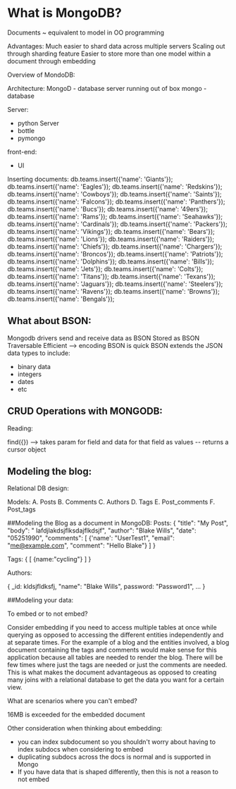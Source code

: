 
# What is MongoDB?

Documents ~ equivalent to model in OO programming

Advantages:
Much easier to shard data across multiple servers
Scaling out through sharding feature
Easier to store more than one model within a document through embedding

Overview of MondoDB:

Architecture:
MongoD - database server running out of box
mongo - database

Server:
- python Server
- bottle
- pymongo

front-end:
- UI

Inserting documents:
db.teams.insert({'name': 'Giants'});
db.teams.insert({'name': 'Eagles'});
db.teams.insert({'name': 'Redskins'});
db.teams.insert({'name': 'Cowboys'});
db.teams.insert({'name': 'Saints'});
db.teams.insert({'name': 'Falcons'});
db.teams.insert({'name': 'Panthers'});
db.teams.insert({'name': 'Bucs'});
db.teams.insert({'name': '49ers'});
db.teams.insert({'name': 'Rams'});
db.teams.insert({'name': 'Seahawks'});
db.teams.insert({'name': 'Cardinals'});
db.teams.insert({'name': 'Packers'});
db.teams.insert({'name': 'Vikings'});
db.teams.insert({'name': 'Bears'});
db.teams.insert({'name': 'Lions'});
db.teams.insert({'name': 'Raiders'});
db.teams.insert({'name': 'Chiefs'});
db.teams.insert({'name': 'Chargers'});
db.teams.insert({'name': 'Broncos'});
db.teams.insert({'name': 'Patriots'});
db.teams.insert({'name': 'Dolphins'});
db.teams.insert({'name': 'Bills'});
db.teams.insert({'name': 'Jets'});
db.teams.insert({'name': 'Colts'});
db.teams.insert({'name': 'Titans'});
db.teams.insert({'name': 'Texans'});
db.teams.insert({'name': 'Jaguars'});
db.teams.insert({'name': 'Steelers'});
db.teams.insert({'name': 'Ravens'});
db.teams.insert({'name': 'Browns'});
db.teams.insert({'name': 'Bengals'});


## What about BSON:

  Mongodb drivers send and receive data as BSON
  Stored as BSON
  Traversable
  Efficient --> encoding BSON is quick
  BSON extends the JSON data types to include:
  - binary data
  - integers
  - dates
  - etc

## CRUD Operations with MONGODB:

Reading:

find({}) --> takes param for field and data for that field as values
-- returns a cursor object



## Modeling the blog:

Relational DB design:

Models:
A. Posts
B. Comments
C. Authors
D. Tags
E. Post_comments
F. Post_tags


##Modeling the Blog as a document in MongoDB:
Posts:
{
  "title": "My Post",
  "body": " lafdjlakdsjflksdajflkdsjf",
  "author": "Blake Wills",
  "date": "05251990",
  "comments": [
    {'name': "UserTest1", "email": "me@example.com", "comment": "Hello Blake"}
  ]
}

Tags:
 {
   [
    {name:"cycling"}
  ]
 }

Authors:

{
 _id: kldsjfldksfj,
 "name": "Blake Wills",
 password: "Password1",
 ...
}


##Modeling your data:

To embed or to not embed?

Consider embedding if you need to access multiple tables at once while querying as opposed to accessing the different entities independently and at separate times. For the example of a blog and the entities involved, a blog document containing the tags and comments would make sense for this application because all tables are needed to render the blog. There will be few times where just the tags are needed or just the comments are needed. This is what makes the document advantageous as opposed to creating many joins with a relational database to get the data you want for a certain view.

What are scenarios where you can't embed?

16MB is exceeded for the embedded document

Other consideration when thinking about embedding:
- you can index subdocument so you shouldn't worry about having to index subdocs when considering to embed
- duplicating subdocs across the docs is normal and is supported in Mongo
- If you have data that is shaped differently, then this is not a reason to not embed
